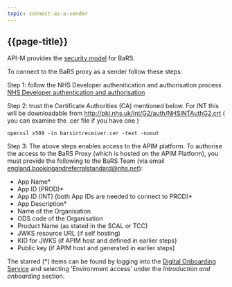 ```yaml
---
topic: connect-as-a-sender
---
```


## {{page-title}}

API-M provides the [security model](https://digital.nhs.uk/developer/guides-and-documentation/security-and-authorisation/application-restricted-restful-apis-signed-jwt-authentication) for BaRS. 

To connect to the BaRS proxy as a sender follow these steps:

Step 1: follow the NHS Developer authenitication and authorisation process [NHS Developer authentication and authorisation](https://digital.nhs.uk/developer/guides-and-documentation/security-and-authorisation/user-restricted-restful-apis-nhs-login-separate-authentication-and-authorisation#step-1-register-your-application-with-nhs-login)

Step 2: trust the Certificate Authorities (CA) mentioned below. For INT this will be downloadable from http://pki.nhs.uk/int/G2/auth/NHSINTAuthG2.crt 
( you can examine the .cer file if you have one )
```
openssl x509 -in barsintreceiver.cer -text -noout
```

Step 3: The above steps enables access to the APIM platform. To authorise the access to the BaRS Proxy (which is hosted on the APIM Platform), you must provide the following to the BaRS Team (via email <england.bookingandreferralstandard@nhs.net>):

* App Name* 
* App ID (PROD)* 
* App ID (INT) (both App IDs are needed to connect to PROD)*
* App Description*
* Name of the Organisation
* ODS code of the Organisation
* Product Name (as stated in the SCAL or TCC)
* JWKS resource URL (if self hosting)
* KID for JWKS (if APIM host and defined in earlier steps)
* Public key (if APIM host and generated in earlier steps)

The starred (\*) items can be found by logging into the [Digital Onboarding Service](https://onboarding.prod.api.platform.nhs.uk) and selecting 'Environment access' under the *Introduction and onboarding* section.